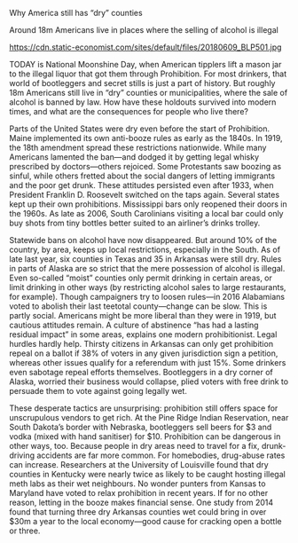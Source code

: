 Why America still has “dry” counties

Around 18m Americans live in places where the selling of alcohol is illegal

https://cdn.static-economist.com/sites/default/files/20180609_BLP501.jpg

TODAY is National Moonshine Day, when American tipplers lift a mason jar to the illegal liquor that got them through Prohibition. For most drinkers, that world of bootleggers and secret stills is just a part of history. But roughly 18m Americans still live in “dry” counties or municipalities, where the sale of alcohol is banned by law. How have these holdouts survived into modern times, and what are the consequences for people who live there?

Parts of the United States were dry even before the start of Prohibition. Maine implemented its own anti-booze rules as early as the 1840s. In 1919, the 18th amendment spread these restrictions nationwide. While many Americans lamented the ban—and dodged it by getting legal whisky prescribed by doctors—others rejoiced. Some Protestants saw boozing as sinful, while others fretted about the social dangers of letting immigrants and the poor get drunk. These attitudes persisted even after 1933, when President Franklin D. Roosevelt switched on the taps again. Several states kept up their own prohibitions. Mississippi bars only reopened their doors in the 1960s. As late as 2006, South Carolinians visiting a local bar could only buy shots from tiny bottles better suited to an airliner’s drinks trolley.  

Statewide bans on alcohol have now disappeared. But around 10% of the country, by area, keeps up local restrictions, especially in the South. As of late last year, six counties in Texas and 35 in Arkansas were still dry. Rules in parts of Alaska are so strict that the mere possession of alcohol is illegal. Even so-called “moist” counties only permit drinking in certain areas, or limit drinking in other ways (by restricting alcohol sales to large restaurants, for example). Though campaigners try to loosen rules—in 2016 Alabamians voted to abolish their last teetotal county—change can be slow. This is partly social. Americans might be more liberal than they were in 1919, but cautious attitudes remain. A culture of abstinence “has had a lasting residual impact” in some areas, explains one modern prohibitionist. Legal hurdles hardly help. Thirsty citizens in Arkansas can only get prohibition repeal on a ballot if 38% of voters in any given jurisdiction sign a petition, whereas other issues qualify for a referendum with just 15%. Some drinkers even sabotage repeal efforts themselves. Bootleggers in a dry corner of Alaska, worried their business would collapse, plied voters with free drink to persuade them to vote against going legally wet. 

These desperate tactics are unsurprising: prohibition still offers space for unscrupulous vendors to get rich. At the Pine Ridge Indian Reservation, near South Dakota’s border with Nebraska, bootleggers sell beers for $3 and vodka (mixed with hand sanitiser) for $10. Prohibition can be dangerous in other ways, too. Because people in dry areas need to travel for a fix, drunk-driving accidents are far more common. For homebodies, drug-abuse rates can increase. Researchers at the University of Louisville found that dry counties in Kentucky were nearly twice as likely to be caught hosting illegal meth labs as their wet neighbours. No wonder punters from Kansas to Maryland have voted to relax prohibition in recent years. If for no other reason, letting in the booze makes financial sense. One study from 2014 found that turning three dry Arkansas counties wet could bring in over $30m a year to the local economy—good cause for cracking open a bottle or three.